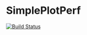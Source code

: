 # SimplePlotPerf

[![Build Status](https://travis-ci.org/slundberg/SimplePlotPerf.jl.svg?branch=master)](https://travis-ci.org/slundberg/SimplePlotPerf.jl)
